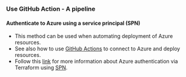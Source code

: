 ### Use GitHub Action - A pipeline
#### Authenticate to Azure using a service principal (SPN)
* This method can be used when automating deployment of Azure resources.
* See also how to use [GitHub Actions](https://learn.microsoft.com/en-us/azure/developer/github/connect-from-azure?tabs=azure-portal%2Cwindows) to connect to Azure and deploy resources.
* Follow this [link](https://learn.microsoft.com/en-us/azure/developer/terraform/authenticate-to-azure?tabs=bash) for more information about Azure authentication via Terraform using [SPN](https://learn.microsoft.com/en-us/cli/azure/authenticate-azure-cli).
